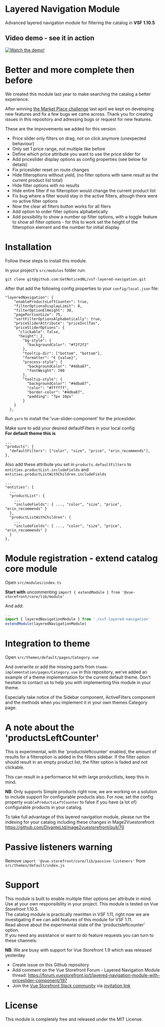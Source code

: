 # Layered Navigation Module
Advanced layered navigation module for filtering the catalog in **VSF 1.10.5**

## Video demo - see it in action
[![Watch the demo!](https://user-images.githubusercontent.com/26965893/71731354-ca9a8700-2e44-11ea-9e3e-cb8aba7913f2.png)](https://www.youtube.com/watch?v=vfcg_dQ8zYk)

# Better and more complete then before
We created this module last year to make searching the catalog a better experience.

After winning [the Market Place challenge](https://medium.com/the-vue-storefront-journal/winners-of-the-vue-storefront-marketplace-challenge-fa04025c9a34 "the Market Place challenge") last april we kept on developing new features and fix a few bugs we came across. Thank you for creating issues in this repository and adressing bugs or request for new features.

These are the improvements we added for this version.

* Price slider only filters on drag, not on click anymore (unexpected behaviour)
* Only set 1 price range, not multiple like before
* Define which price attribute you want to use the price slider for
* Add priceslider display options as config properties (see below for details)
* Fix priceslider reset on route changes
* Hide filteroptions without yield, (no filter options with same result as the current product list total)
* Hide filter options with no results
* Hide entire filter if no filteroption would change the current product list
* Fix bug where a filter would stay in the active filters, altough there were no active filter options
* Now the clear all filters button works for all filers
* Add option to order filter options alphabetically
* Add possibility to show a number op filter options, with a toggle feature to show all filter options - for this to work set the height of the filteroption element and the number for initial display

# Installation
Follow these steps to install this module.

In your project's `src/modules` folder run:

```shell  
git clone git@github.com:GetNoticedNL/vsf-layered-navigation.git
```

After that add the following config properties to your `config/local.json` file:

```
"layeredNavigation": {
    "enableProductsLeftCounter": true,
    "filterOptionsDisplayLimit": 8,
    "filterOptionElHeight": 30,
    "pagePortionSize": 75,
    "sortFilterOptionsAlphabetically": true,
    "priceSliderAttribute": "priceInclTax",
    "priceSliderOptions": {
      "clickable": false,
      "height": 2,
        "bg-style": {
          "backgroundColor": "#f2f2f2"
        },
        "tooltip-dir": ["bottom", "bottom"],
        "formatter": "€ {value}",
        "process-style": {
          "backgroundColor": "#4dba87",
          "fontWeight": 700
        },
        "tooltip-style": {
          "backgroundColor": "#4dba87",
          "color": "#ffffff",
          "border-color": "#4dba87",
          "padding": "7px 10px"
        }
    }
  },
```

Run `yarn` to install the 'vue-slider-component' for the priceslider.

Make sure to add your desired defaultFilters in your local config \
**For default theme this is**

```
...
"products": {
  "defaultFilters": ["color", "size", "price", "erin_recommends"],
},
```

Also add these attribute you set in `products.defaultFilters` to `entities.productList.includeFields` and `entities.productListWithChildren.includeFields`

```
...
"entities": {
  ...
  "productList": {
    ...
    "includeFields": { ..., "color", "size", "price", "erin_recommends" }
  },
  "productListWithChildren": {
    ...
    "includeFields": { ..., "color", "size", "price", "erin_recommends" }
  }    
},
```

# Module registration - extend catalog core module
Open `src/modules/index.ts`

**Start with** uncommenting `import { extendModule } from '@vue-storefront/core/lib/module'`

And add:

```js
...
import { layeredNavigationModule } from './vsf-layered-navigation'
extendModule(layeredNavigationModule)
```

# Integration to theme
Open `src/themes/default/pages/Category.vue`

And overwrite or add the missing parts from `theme-implementation/pages/Category.vue` in this repository, we've added an example of a theme implementation for the current default theme.
Don't hesitate to contact us to help you with implementing this module in your theme.

Especially take notice of the Sidebar component, ActiveFilters component and the methods when you implement it in your own themes Category page.


# A note about the 'productsLeftCounter'
This is experimental, with the 'productsleftcounter' enabled, the amount of results for a filteroption is added in the filters sidebar. If the filter option should result in an empty product list, the filter option is faded and not clickable.

This can result in a performance hit with large productlists, keep this in mind.

**NB**: Only supports Simple products right now, we are working on a solution to include support for configurable products also. For now, set the config property `enableProductsLeftCounter` to false if you have (a lot of) configurable products in your catalog.

To take full advantage of this layered navigation module, please run the indexing for your catalog including these changes in Mage2Vuestorefront https://github.com/DivanteLtd/mage2vuestorefront/pull/70

# Passive listeners warning
Remove `import '@vue-storefront/core/lib/passive-listeners'` from `src/themes/default/index.js`

# Support
This module is built to enable multiple filter options per attribute in mind.\
Use at your own responsibility in your project. This module is tested on Vue Storefront 1.10.5.\
The catalog module is practically rewritten in VSF 1.11, right now we are investigating if we can add features of this module for VSF 1.11.\
Read above about the experimental state of the 'productsleftcounter' option.\
If you need any assistance or want to do feature requests you can turn to these channels:

**NB**: We are busy with support for Vue Storefront 1.9 which was released yesterday

* Create issue on this Github repository
* Add comment on the Vue Storefront Forum - Layered Navigation Module thread: https://forum.vuestorefront.io/t/layered-navigation-module-with-priceslider-component/197
* Join the [Vue Storefront Slack community](https://vuestorefront.slack.com) via [invitation link](https://join.slack.com/t/vuestorefront/shared_invite/enQtMzA4MTM2NTE5NjM2LTI1M2RmOWIyOTk0MzFlMDU3YzJlYzcyYzNiNjUyZWJiMTZjZjc3MjRlYmE5ZWQ1YWRhNTQyM2ZjN2ZkMzZlNTg)

# License
This module is completely free and released under the MIT License.
